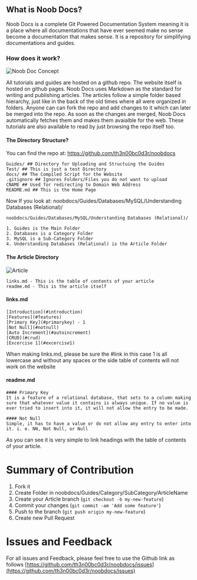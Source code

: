 ## What is Noob Docs?

Noob Docs is a complete Git Powered Documentation System meaning it is a place where all documentations that have ever seemed make no sense become a documentation that makes sense. It is a repository for simplifying documentations and guides.

### How does it work?

![Noob Doc Concept](https://i.ibb.co/dpsFG2p/concept.jpg)

All tutorials and guides are hosted on a github repo. The website itself is hosted on github pages. Noob Docs uses Markdown as the standard for writing and publishing articles. The articles follow a simple folder based hierarchy, just like in the back of the old times where all were organized in folders. Anyone can can fork the repo and add changes to it which can later be merged into the repo. As soon as the changes are merged, Noob Docs automatically fetches them and makes them avaialble for the web. These tutorials are also available to read by just browsing the repo itself too. 

#### The Directory Structure?

You can find the repo at: https://github.com/th3n00bc0d3r/noobdocs

```
Guides/ ## Directory for Uploading and Structuing the Guides
Test/ ## This is just a test Directory
docs/ ## The Compiled Script for the Website
.gitignore ## Ignores Folders/Files you do not want to upload
CNAME ## Used for redirecting to Domain Web Address
README.md ## This is the Home Page
```

Now If you look at: noobdocs/Guides/Databases/MySQL/Understanding Databases (Relational)/

```
noobdocs/Guides/Databases/MySQL/Understanding Databases (Relational)/

1. Guides is the Main Folder
2. Databases is a Category Folder
3. MySQL is a Sub-Category Folder
4. Understanding Databases (Relational) is the Article Folder
```

#### The Article Directory

![Article](https://i.ibb.co/QdMQtfx/Screenshot-2019-10-13-at-3-08-33-PM.png)

```
links.md - This is the table of contents of your article
readme.md - This is the article itself
```

#### links.md

```
[Introduction](#introduction)
[Features](#features)
[Primary Key](#primarykey) - 1
[Not Null](#notnull)
[Auto Increment](#autoincrement)
[CRUD](#crud)
[Excercise 1](#excercise1)
```

When making links.md, please be sure the #link in this case 1 is all lowercase and without any spaces or the side table of contents will not work on the website

#### readme.md

```
#### Primary Key
It is a feature of a relational database, that sets to a column making sure that whatever value it contains is always unique. If no value is ever tried to insert into it, it will not allow the entry to be made.

#### Not Null
Simple, it has to have a value or do not allow any entry to enter into it. i. e. NN, Not Null, or Null
```

As you can see it is very simple to link headings with the table of contents of your article.

Summary of Contribution
============

1. Fork it
2. Create Folder in noobdocs/Guides/Category/SubCategory/ArticleName
3. Create your Article branch (`git checkout -b my-new-feature`)
4. Commit your changes (`git commit -am 'Add some feature'`)
5. Push to the branch (`git push origin my-new-feature`)
6. Create new Pull Request

Issues and Feedback
============
For all issues and Feedback, please feel free to use the Github link as follows
[https://github.com/th3n00bc0d3r/noobdocs/issues](https://github.com/th3n00bc0d3r/noobdocs/issues)
